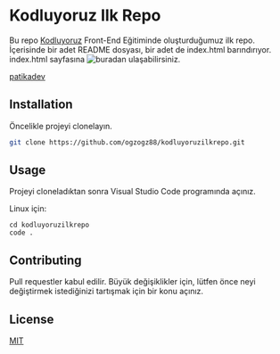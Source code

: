 # Kodluyoruz Ilk Repo

Bu repo [Kodluyoruz](https://www.kodluyoruz.org) Front-End Eğitiminde oluşturduğumuz ilk repo. İçerisinde bir adet README dosyası, bir adet de index.html barındırıyor.
index.html sayfasına ![buradan](https://kodluyoruzilkrepo.netlify.app/) ulaşabilirsiniz.

[patikadev](https://www.patika.dev/patika-dev-computer.gif)

## Installation

Öncelikle projeyi clonelayın.

```bash
git clone https://github.com/ogzogz88/kodluyoruzilkrepo.git
```

## Usage

Projeyi cloneladıktan sonra Visual Studio Code programında açınız.

Linux için:

```linux
cd kodluyoruzilkrepo
code .
```

## Contributing

Pull requestler kabul edilir. Büyük değişiklikler için, lütfen önce neyi değiştirmek istediğinizi tartışmak için bir konu açınız.

## License

[MIT](https://choosealicense.com/licenses/mit/)
